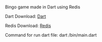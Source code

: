 Bingo game made in Dart using Redis

Dart Download:
[Dart](https://dart.dev/get-dart)

Redis Download:
[Redis](https://redis.io/download)

Command for run dart file:
dart <path>/bin/main.dart



